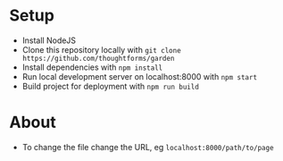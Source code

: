 # Setup
- Install NodeJS
- Clone this repository locally with `git clone https://github.com/thoughtforms/garden`
- Install dependencies with `npm install`
- Run local development server on localhost:8000 with `npm start`
- Build project for deployment with `npm run build`

# About
- To change the file change the URL, eg `localhost:8000/path/to/page`